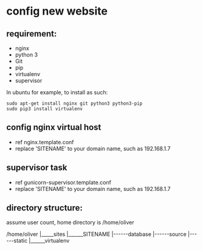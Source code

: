 config new website
============

## requirement:

* nginx
* python 3
* Git
* pip
* virtualenv
* supervisor

In ubuntu for example, to install as such:

    sudo apt-get install nginx git python3 python3-pip
    sudo pip3 install virtualenv

## config nginx virtual host

* ref nginx.template.conf
* replace 'SITENAME' to your domain name, such as 192.168.1.7

## supervisor task

* ref gunicorn-supervisor.template.conf
* replace 'SITENAME' to your domain name, such as 192.168.1.7

## directory structure:

assume user count, home directory is /home/oliver

/home/oliver
 |_____sites
       |______SITENAME
              |------database
              |------source
              |------static
              |______virtualenv
